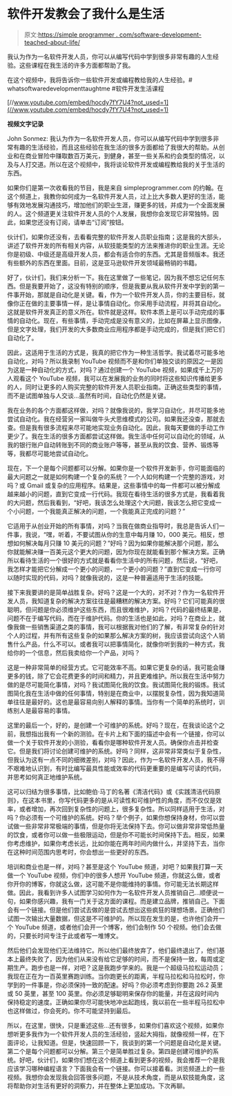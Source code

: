 # 软件开发教会了我什么是生活

> 原文:[https://simple programmer . com/software-development-teached-about-life/](https://simpleprogrammer.com/software-development-taught-about-life/)

我认为作为一名软件开发人员，你可以从编写代码中学到很多非常有趣的人生经验。这些课程在我生活的许多方面都帮助了我。

在这个视频中，我将告诉你一些软件开发或编程教给我的人生经验。# whatsoftwaredevelopmenttaughtme #软件开发生活课程

[//www.youtube.com/embed/hocdy7fY7U4?not_used=1](//www.youtube.com/embed/hocdy7fY7U4?not_used=1)

**视频文字记录**

John Sonmez: 我认为作为一名软件开发人员，你可以从编写代码中学到很多非常有趣的生活经验，而且这些经验在我生活的很多方面都给了我很大的帮助。从创业和在商业冒险中赚取数百万美元，到健身，甚至一些关系和约会类型的情况，以及与人打交道。所以在这个视频中，我将谈论软件开发或编程教给我的关于生活的东西。

如果你们是第一次收看我的节目，我是来自 simpleprogrammer.com 的约翰。在这个频道上，我教你如何成为一名软件开发人员，过上比大多数人更好的生活，能够有效地发展沟通技巧，增加他们的职业生涯，赚更多的钱，并成为一个全面发展的人。这个频道更关注软件开发人员的个人发展，我想你会发现它非常独特。因此，如果您还没有订阅，请单击“订阅”按钮。

伙计们，如果你还没有，去看看完整的软件开发人员职业指南；这是我的大部头，讲述了软件开发的所有相关内容，从软技能类型的方法来推进你的职业生涯。无论你是初级、中级还是高级开发人员，都会有适合你的东西。尤其是音频版本。我还有些额外的东西在里面。目前，这是亚马逊软件开发领域最畅销的书籍。

好了，伙计们，我们来分析一下。我在这里做了一些笔记，因为我不想忘记任何东西。但是我要开始了，这没有特别的顺序，但是我要从我从软件开发中学到的第一件事开始，那就是自动化是关键。看，作为一个软件开发人员，你的主要目标，就像你正在做的主要事情一样，是让事情自动化。你采用手动流程，并将其自动化。这就是软件开发真正的意义所在。软件就是这样。软件本质上是可以手动完成的事情的自动化。现在，有些事情，手动完成是没有意义的，比如在屏幕上显示图像，但是文字处理，我们开发的大多数商业应用程序都是手动完成的，但是我们把它们自动化了。

因此，这适用于生活的方式是，我真的把它作为一种生活哲学。我试着尽可能多地自动化，对吗？所以我录制 YouTube 视频而不是和你们单独交谈的原因之一是因为这是一种自动化的方式，对吗？通过创建一个 YouTube 视频，如果成千上万的人观看这个 YouTube 视频，我可以在发展我的业务的同时将这些知识传播给更多的人，同时让更多的人购买完整的软件开发人员职业指南。正确这些类型的事情，而不是试图单独与人交谈…虽然有时间，自动化仍然是关键。

我在业务的各个方面都这样做，对吗？就像我说的，我学习自动化，并尽可能多地尝试自动化。我在经营另一家叫做牛头犬思维模式的公司。如果我还没查，那就去查。但是我有很多流程来尽可能地实现业务自动化。因此，我每天要做的手动工作更少了。我在生活的很多方面都尝试这样做。我生活中任何可以自动化的领域，从我的银行账户自动转账到不同的商业账户等等，甚至从我的饮食、营养、锻炼等等，我都尽可能地尝试自动化。

现在，下一个是每个问题都可以分解。如果你是一个软件开发新手，你可能面临的最大问题之一就是如何构建一个复杂的系统？一个人如何构建一个完整的游戏，对吗？或 Gmail 或复杂的应用程序。结果是，这些事情中的每一件都可以被分解成越来越小的问题，直到它变成一行代码。我现在看待生活的很多方式是，我看着我的大问题，然后我看到，“好吧，我该怎么处理这个大问题，我该怎么把它变成一个小问题，一个我能真正解决的问题，一个我能真正完成的问题？”

它适用于从创业开始的所有事情，对吗？当我在做商业指导时，我总是告诉人们一件事，我说，“嘿，听着，不要试图从你的生意中每月赚 10，000 美元。相反，想想如何解决每月只赚 10 美元的问题？”好吗？因为如果你能解决那个问题，那么你就能解决赚一百美元这个更大的问题，因为你现在就能看到那个解决方案。正确所以看待生活的一个很好的方式就是看看你生活中的所有问题，然后说，“好吧，我怎样才能把它分解成一个更小的问题，一个更小的问题？”直到它变成一行你可以随时实现的代码，对吗？就像我说的，这是一种普遍适用于生活的技能。

接下来我要讲的是简单战胜复杂。好吗？这是一个大的，对不对？作为一名软件开发人员，我知道复杂的解决方案往往是最糟糕的解决方案。好吗？它们可能真的很聪明，但问题是你必须维护这些东西，而且很难维护，对吗？代码的最终结果是，问题不在于编写代码，而在于维护代码。你的生活也是如此，对吗？在商业上，就像我做一些销售渠道之类的事情，我可以根据我对他们的了解，有非常复杂的针对个人的过程，并有所有这些复杂的如果那么解决方案的树，我应该尝试向这个人销售什么产品，什么不可以。或者我可以把事情简化，就像你听到我的一种方式，我给你的一个信息，然后我卖给你一个产品，对吗？

这是一种非常简单的经营方式。它可能效率不高。如果它更复杂的话，我可能会赚更多的钱，除了它会花费更多的时间和精力，并且更难维护。所以我在生活中努力做的是尽可能简化事情，对吗？我试图简化我的饮食。我试图简化我的锻炼。我试图简化我在生活中做的任何事情，特别是在商业中，以摆脱复杂性，因为我知道简单往往是最好的。这也是最容易向别人解释的事情。当你有一个简单的系统时，训练别人是最容易的事情。

这里的最后一个，好的，是创建一个可维护的系统。好吗？现在，在我谈论这个之前，我想指出我有一个新的测验。在卡片上和下面的描述中会有一个链接，你可以做一个关于软件开发的小测验，看看你是哪种软件开发人员。确保你点击并检查它。但是我们将讨论创建可维护的系统。好吗？同样，这非常非常类似于复杂性，但我认为这有一点不同的细微差别，对吗？因此，作为一名软件开发人员，我不得不艰难地认识到，有时比编写最具性能或效率的代码更重要的是编写可读的代码，并思考如何真正地维护系统。

这可以归结为很多事情，比如鲍伯·马丁的名著《清洁代码》或《实践清洁代码原则》，在这本书里，你写代码更多的是从可读性和可维护性的角度，而不仅仅是效率，或者增加，再次回到复杂性的问题上，很多复杂性。所以同样适用于生活，对吗？你必须有一个可维护的系统。好吗？举个例子，如果你想保持身材，你可以尝试做一些非常非常极端的事情，但是你将无法保持下去。你可以做非常非常低热量的饮食，或者你可以做一些极限运动，但是你不可能长时间保持下去。相反，如果你考虑维护，如果你考虑长远，比如你能在两年时间内做什么，并坚持下去，当你在这种时间范围内思考时，你会想出一些更好的东西。

培训和商业也是一样，对吗？甚至是这个 YouTube 频道，对吧？如果我打算一天做一个 YouTube 视频，你们中的很多人想开 YouTube 频道，你就这么做，或者你开你的博客，你就这么做，这可能不是你能维持的事情。你可能无法长期这样做。因此，我看到许多人试图学习如何作为一名软件开发人员推销自己…顺便说一句，如果你感兴趣，我有一门关于这方面的课程。而是建立品牌，推销自己。下面会有一个链接。但是他们尝试去做的是尝试去想出这些疯狂的理想场景。正确他们试图一次输出大量数据，但这是不可维护的。所以现在发生的是，也许他们会开一个 YouTube 频道，或者他们会开一个博客，他们会制作 50 个视频。他们会去做的，只要长时间专注于此或者写一堆博文。

然后他们会发现他们无法维持它。所以他们最终放弃了，他们最终退出了，他们基本上最终失败了，因为他们从来没有给它足够的时间，而不是保持一致，每周或定期生产。跑步也是一样，对吧？这是我跑步学来的。我是一个超级马拉松运动员；我现在正在为一百英里赛跑训练。当你跑更长的距离，半程马拉松和马拉松时，你学到的一件事是，你必须保持一致的配速。好吗？你必须考虑到你要跑 26.2 英里或 50 英里，甚至 100 英里。你必须足够聪明来保存你的能量，并在这段时间内保持稳定的速度。正确如果你尽可能快地冲出起跑线，我以前在一些半程马拉松中也这样做过，你会死的。你不可能坚持到最后。

所以，在这里，很快，只是重述这些…还有很多，如果你们喜欢这个视频，如果你想听更多我作为一个软件开发人员的生活经验，竖起大拇指，就像视频一样，在下面评论，让我知道。但是，快速回顾一下，我谈到的第一个问题是自动化是关键。第二个是每个问题都可以分解。第三个是简单胜过复杂。第四是创建可维护的系统。好吧，伙计们，如果你们想在这个频道上看到更多的视频，我会推荐一个是我应该学习哪种编程语言？下面我会有一个链接。你可以接着看。浏览频道上的一些视频。我想你会发现我会回答很多问题，不是从技术角度，而是从软技能角度，这将帮助你对生活有更好的洞察力，并在整体上更加成功。下次再聊。